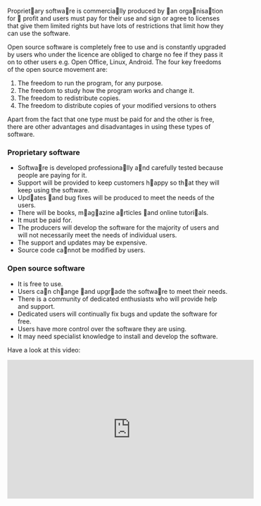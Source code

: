 Proprietary software is commercially produced by an organisation for  profit and users must pay for their use and sign or agree to licenses that give them limited rights but have lots of restrictions that limit how they can use the software.

Open source software is completely free to use and is constantly upgraded by users who under the licence are obliged to charge no fee if they pass it on to other users e.g. Open Office, Linux, Android.
The four key freedoms of the open source movement are:
1. The freedom to run the program, for any purpose.
2. The freedom to study how the program works and change it.
3. The freedom to redistribute copies.
4. The freedom to distribute copies of your modified versions to others

Apart from the fact that one type must be paid for and the other is free, there are other advantages and disadvantages in using these types of software.

### Proprietary software

- Software is developed professionally and carefully tested because people are paying for it.
- Support will be provided to keep customers happy so that they will keep using the software.
- Updates and bug fixes will be produced to meet the needs of the users.
- There will be books, magazine articles and online tutorials.
- It must be paid for.
- The producers will develop the software for the majority of users and will not necessarily meet the needs of individual users.
- The support and updates may be expensive.
- Source code cannot be modified by users.

### Open source software
- It is free to use.
- Users can change and upgrade the software to meet their needs.
- There is a community of dedicated enthusiasts who will provide help and support.
- Dedicated users will continually fix bugs and update the software for free.
- Users have more control over the software they are using.
- It may need specialist knowledge to install and develop the software.

Have a look at this video:
<iframe width="560" height="315" src="https://www.youtube.com/embed/a8fHgx9mE5U" frameborder="0" allowfullscreen></iframe>


